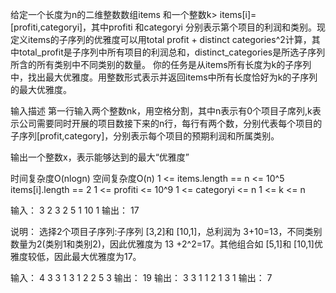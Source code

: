 给定一个长度为n的二维整数数组items 和一个整数k>
items[i]=[profiti,categoryi]，其中profiti 和categoryi 分别表示第个项目的利润和类别。现定义items的子序列的优雅度可以用total profit + distinct categories^2计算，其中total_profit是子序列中所有项目的利润总和，distinct_categories是所选子序列所含的所有类别中不同类别的数量。
你的任务是从items所有长度为k的子序列中，找出最大优雅度。用整数形式表示并返回items中所有长度恰好为k的子序列的最大优雅度。

输入描述
第一行输入两个整数nk，用空格分割，其中n表示有0个项目子席列,k表示公司需要同时开展的项目数接下来的n行，每行有两个数，分别代表每个项目的子序列[profit,category]，分别表示每个项目的预期利润和所属类别。

输出一个整数x，表示能够达到的最大“优雅度”

时间复杂度O(nlogn)
空间复杂度O(n)
1 <= items.length == n <= 10^5
items[i].length == 2
1 <= profiti <= 10^9
1 <= categoryi <= n
1 <= k <= n

输入：
3 2
3 2
5 1
10 1
输出：
17

说明：
选择2个项目子序列:子序列 [3,2]和 [10,1]，总利润为 3+10=13，不同类别数量为2(类别1和类别2)，因此优雅度为 13 +2^2=17。其他组合如 [5,1]和 [10,1]优雅度较低，因此最大优雅度为17。

输入：
4 3
3 1
3 1
2 2
5 3
输出：
19
输出：
3 3
1 1
2 1
3 1
输出：
7